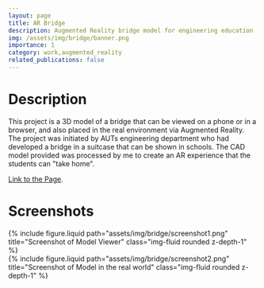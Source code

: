 ```yaml
---
layout: page
title: AR Bridge
description: Augmented Reality bridge model for engineering education
img: /assets/img/bridge/banner.png
importance: 1
category: work,augmented_reality
related_publications: false
---
```


<h1>Description</h1>

This project is a 3D model of a bridge that can be viewed on a phone or in a browser, and also placed in the real environment via Augmented Reality.
The project was initiated by AUTs engineering department who had developed a bridge in a suitcase that can be shown in schools.
The CAD model provided was processed by me to create an AR experience that the students can "take home".

<a href="/assets/html/bridge/index.html" target="_blank">Link to the Page</a>.

<h1>Screenshots</h1>

<div class="row justify-content-sm-center">
  <div class="col-sm-4 mt-3 mt-md-0">
    {% include figure.liquid path="assets/img/bridge/screenshot1.png" title="Screenshot of Model Viewer" class="img-fluid rounded z-depth-1" %}
  </div>
  <div class="col-sm-4 mt-3 mt-md-0">
    {% include figure.liquid path="assets/img/bridge/screenshot2.png" title="Screenshot of Model in the real world" class="img-fluid rounded z-depth-1" %}
  </div>
  <div class="col-sm-4 mt-3 mt-md-0">
  </div>
</div>
